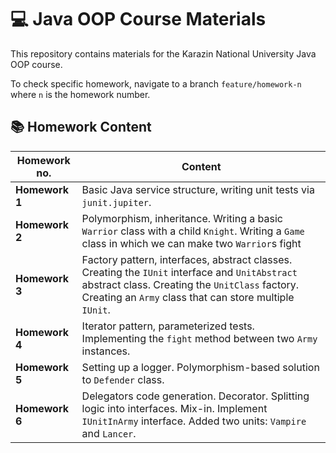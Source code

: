 # :computer: Java OOP Course Materials

This repository contains materials for the Karazin National University Java OOP course.

To check specific homework, navigate to a branch `feature/homework-n` where `n` is the homework number.

## :books: Homework Content

| Homework no.   | Content                                                                                                                                                                                                      |
|----------------|--------------------------------------------------------------------------------------------------------------------------------------------------------------------------------------------------------------|
| **Homework 1** | Basic Java service structure, writing unit tests via `junit.jupiter`.                                                                                                                                        |
| **Homework 2** | Polymorphism, inheritance. Writing a basic `Warrior` class with a child `Knight`. Writing a `Game` class in which we can make two `Warrior`s fight                                                           |
| **Homework 3** | Factory pattern, interfaces, abstract classes. Creating the `IUnit` interface and `UnitAbstract` abstract class. Creating the `UnitClass` factory. Creating an `Army` class that can store multiple `IUnit`. |
| **Homework 4** | Iterator pattern, parameterized tests. Implementing the `fight` method between two `Army` instances.                                                                                                         |
| **Homework 5** | Setting up a logger. Polymorphism-based solution to `Defender` class.                                                                                                                                        |
| **Homework 6** | Delegators code generation. Decorator. Splitting logic into interfaces. Mix-in. Implement `IUnitInArmy` interface. Added two units: `Vampire` and `Lancer`.                                                  |

